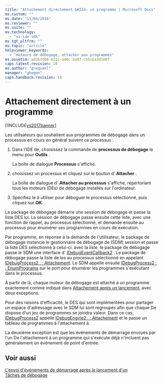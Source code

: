 ```yaml
---
title: "Attachement directement &#224; un programme | Microsoft Docs"
ms.custom: ""
ms.date: "11/04/2016"
ms.reviewer: ""
ms.suite: ""
ms.technology: 
  - "vs-ide-sdk"
ms.tgt_pltfrm: ""
ms.topic: "article"
helpviewer_keywords: 
  - "moteurs de débogage, attacher aux programmes"
ms.assetid: ad2b7db8-821c-440c-ba07-c55c6a395e0f
caps.latest.revision: 10
ms.author: "gregvanl"
manager: "ghogen"
caps.handback.revision: 10
---
```

# Attachement directement &#224; un programme
[!INCLUDE[vs2017banner](../../code-quality/includes/vs2017banner.md)]

Les utilisateurs qui souhaitent aux programmes de débogage dans un processus en cours en général suivent ce processus :  
  
1.  Dans l'IDE de, choisissez la commande de **processus de débogage** le menu pour **Outils** .  
  
     La boîte de dialogue **Processus** s'affiche.  
  
2.  choisissez un processus et cliquez sur le bouton d' **Attacher** .  
  
     La boîte de dialogue d' **Attacher au processus** s'affiche, répertoriant tous les moteurs \(DEs\) de débogage installés sur l'ordinateur.  
  
3.  Spécifiez le à utiliser pour déboguer le processus sélectionné, puis cliquez sur **OK**.  
  
 Le package de débogage démarre une session de débogage et passe la liste DES lui.  La session de débogage passe ensuite cette liste, avec une fonction de rappel, au processus sélectionné, et demande ensuite au processus pour énumérer ses programmes en cours de exécution.  
  
 Par programme, en réponse à la demande de l'utilisateur, le package de débogage instancie le gestionnaire de débogage de \(SDM\) session et passe la liste DES sélectionné à celui\-ci.  avec la liste, le package de débogage passe le SDM une interface d' [IDebugEventCallback2](../../extensibility/debugger/reference/idebugeventcallback2.md) .  Le package de débogage passe la liste de les au processus sélectionné en appelant [IDebugProcess2 : : Attachement](../../extensibility/debugger/reference/idebugprocess2-attach.md).  Le SDM appelle ensuite [IDebugProcess2 : : EnumPrograms](../../extensibility/debugger/reference/idebugprocess2-enumprograms.md) sur le port pour énumérer les programmes s'exécutant dans le processus.  
  
 À partir de là, chaque moteur de débogage est attaché à un programme exactement comme indiqué dans [Attachement après un lancement](../../extensibility/debugger/attaching-after-a-launch.md), avec deux exceptions.  
  
 Pour des raisons d'efficacité, le DES qui sont implémentées pour partager un espace d'adressage avec le SDM lui sont regroupés afin que chaque De dispose d'un jeu de programmes se joindra valeur.  Dans ce cas, [IDebugProcess2](../../extensibility/debugger/reference/idebugprocess2.md) appelle [IDebugEngine2 : : Attachement](../../extensibility/debugger/reference/idebugengine2-attach.md) et le passe un tableau de programmes à l'attachement à.  
  
 La deuxième exception est que les événements de démarrage envoyés par l'un De l'attachement à un programme qui s'exécute déjà n'incluent pas généralement un événement de point d'entrée.  
  
## Voir aussi  
 [L'envoi d'événements de démarrage après le lancement d'un](../../extensibility/debugger/sending-startup-events-after-a-launch.md)   
 [Tâches de débogage](../../extensibility/debugger/debugging-tasks.md)